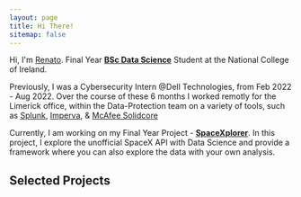 ```yaml
---
layout: page
title: Hi There!
sitemap: false
---
```


Hi, I'm [Renato](https://www.linkedin.com/in/rgusani/). Final Year [<strong>BSc Data Science</strong>](https://github.com/renatogusani/BSc-Data-Science) Student at the National College of Ireland.

Previously, I was a Cybersecurity Intern @Dell Technologies, from Feb 2022 - Aug 2022. Over the course of these 6 months I worked remotly for the Limerick office, within the Data-Protection team on a variety of tools, such as [Splunk](https://www.splunk.com/), [Imperva](https://www.imperva.com/), & [McAfee Solidcore](https://www.mcafee.com/enterprise/en-us/assets/data-sheets/ds-application-control.pdf)

Currently, I am working on my Final Year Project - [<strong>SpaceXplorer</strong>](https://github.com/renatogusani/SpaceXplorer). In this project, I explore the unofficial SpaceX API with Data Science and provide a framework where you can also explore the data with your own analysis.


## Selected Projects
